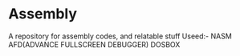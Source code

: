 # Assembly
A repository for assembly codes, and relatable stuff
Useed:-
  NASM
  AFD(ADVANCE FULLSCREEN DEBUGGER)
  DOSBOX
